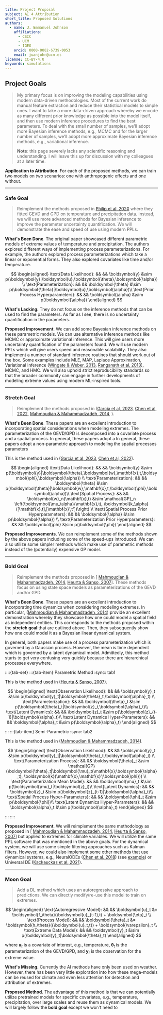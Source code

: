 ```yaml
---
title: Project Proposal
subject: AI 4 Attribution
short_title: Proposed Solutions
authors:
  - name: J. Emmanuel Johnson
    affiliations:
      - CSIC
      - UCM
      - IGEO
    orcid: 0000-0002-6739-0053
    email: juanjohn@ucm.es
license: CC-BY-4.0
keywords: simulations
---
```



## Project Goals

> My primary focus is on improving the modeling capabilities using modern data-driven methodologies.
> Most of the current work do manual feature extraction and reduce their statistical models to simple ones.
> I want to take a more data-driven approach whereby we encode as many different prior knowledge as possible into the model itself, and then use modern inference procedures to find the best parameters.
> To deal with the small number of samples, we'll adopt more Bayesian inference methods, e.g., MCMC and for the larger number of samples, we'll adopt more approximate Bayesian inference methods, e.g., variational inference.
>
> **Note**: this page severely lacks any scientific reasoning and understanding. 
> I will leave this up for discussion with my colleagues at a later time.

**Application to Attribution**.
For each of the proposed methods, we can train two models on two scenarios: one with anthropogenic effects and one without.

***

### Safe Goal

> Reimplement the methods proposed in [Philip et al, 2020](https://doi.org/10.5194/ascmo-6-177-2020) where they fitted GEVD and GPD on temperature and precipitation data.
> Instead, we will use more advanced methods for Bayesian inference to improve the parameter uncertainty quantification. We will demonstrate the ease and speed of use using modern PPLs.


**What's Been Done**. 
The original paper showcased different parametric models of extreme values of temperature and precipitation.
The authors explored different ways of implementing process parameterizations.
For example, the authors explored process parameterizations which take a linear or exponential forms.
They also explored covariates like time and/or temperature.


$$
\begin{aligned}
\text{Data Likelihood}: && &&
\boldsymbol{y} &\sim p(\boldsymbol{y}|\boldsymbol{u},\boldsymbol{\theta},\boldsymbol{\alpha})\\
\text{Parameterization}: && && 
\boldsymbol{\theta} &\sim p(\boldsymbol{\theta}|\boldsymbol{u},\boldsymbol{\alpha})\\
\text{Prior Process Hyperparameters}: && &&
\boldsymbol{\alpha} &\sim p(\boldsymbol{\alpha})
\end{aligned}
$$

**What's Lacking**.
They do not focus on the inference methods that can be used to find the parameters.
As far as I see, there is no uncertainty quantification in the parameters.


**Proposed Improvement**. 
We can add some Bayesian inference methods on these parametric models.
We can use alternative inference methods like MCMC or approximate variational inference.
This will give users more uncertainty quantification of the parameters found.
We will use modern PPLs which will give users speed and reasonable scalability.
They also implement a number of standard inference routines that should work out of the box.
Some examples include MLE, MAP, Laplace Approximation, Variational Inference ([Wingate & Weber, 2013](https://doi.org/10.48550/arXiv.1301.1299), [Ranganath et al, 2013](https://doi.org/10.48550/arXiv.1401.0118)), MCMC, and HMC.
We will also uphold strict reproducibility standards so that the broader community can engage in further developments of modeling extreme values using modern ML-inspired tools.

***

### Stretch Goal

> Reimplement the methods proposed in ([Garcia et al, 2023](https://doi.org/10.1007/s00382-022-06638-x), [Chen et al, 2022](https://doi.org/10.48550/arXiv.2110.07051), [Mahmoudian & Mahammadzadeh, 2014](https://doi.org/10.1007/s10687-014-0180-2), ).

**What's Been Done**.
These papers are an excellent introduction to incorporating spatial considerations when modeling extremes.
The parameterization of the GEVD/GPD is decomposed into a covariate process and a spatial process.
In general, these papers adopt a 
In general, these papers adopt a non-parametric approach to modeling the spatial processes parameters


This is the method used in ([Garcia et al, 2023](https://doi.org/10.1007/s00382-022-06638-x), [Chen et al, 2022](https://doi.org/10.48550/arXiv.2110.07051)).

$$
\begin{aligned}
\text{Data Likelihood}: && &&
\boldsymbol{y} &\sim p(\boldsymbol{y}|\boldsymbol{\theta},\boldsymbol{w},\mathbf{x},t,\boldsymbol{\phi},\boldsymbol{\alpha}) \\
\text{Parameterization}: && && 
\boldsymbol{\theta} &\sim p(\boldsymbol{\theta}|\boldsymbol{w},\mathbf{x},t,\boldsymbol{\phi},\boldsymbol{\alpha})\\
\text{Spatial Process}: && &&
\boldsymbol{w}_n(\mathbf{x},t) &\sim \mathcal{GP}_n
\left(\boldsymbol{\mu_\alpha}(\mathbf{x},t), \boldsymbol{k_\alpha}([\mathbf{x},t],[\mathbf{x}',t'])\right) \\
\text{Spatial Process Prior Hyperparameters}: && &&
\boldsymbol{\alpha} &\sim p(\boldsymbol{\alpha}) \\
\text{Parameterization Prior Hyperparameters}: && &&
\boldsymbol{\phi} &\sim p(\boldsymbol{\phi}) 
\end{aligned}
$$



**Proposed Improvements**.
We can reimplement some of the methods shown by the above papers including some of the speed-ups introduced.
We can also utilize some simpler methods which make use of parametric methods instead of the (potentially) expensive GP model.


***

### Bold Goal

> Reimplement the methods proposed in [ [Mahmoudian & Mahammadzadeh, 2014](https://doi.org/10.1007/s10687-014-0180-2), [Heurta & Sanso, 2007](https://doi.org/10.1007/s10651-007-0014-3)].
> These methods focus on using state space models as parameterizations of the GEVD and/or GPD.


**What's Been Done**.
These papers are an excellent introduction to incorporating time dynamics when considering modeling extremes. 
In particular, ([Mahmoudian & Mahammadzadeh, 2014](https://doi.org/10.1007/s10687-014-0180-2)) provide an excellent demonstration whereby they showcase how one could model a spatial field as independent entities.
This corresponds to the methods proposed within the **stretch goal** that are outlined above.
Then, they subsequently show how one could model it as a Bayesian linear dynamical system.

In general, both papers make use of a process parameterization which is governed by a Gaussian process.
However, the mean is time dependent which is governed by a latent dynamical model.
Admittedly, this method starts to get very confusing very quickly because there are hierarchical processes everywhere.


::::{tab-set}
:::{tab-item} Parametric Method
:sync: tab1

This is the method used in ([Heurta & Sanso, 2007](https://doi.org/10.1007/s10651-007-0014-3)).

$$
\begin{aligned}
\text{Observation Likelihood}: && &&
\boldsymbol{y}_t &\sim p(\boldsymbol{y}_t|\boldsymbol{\theta}_t,\boldsymbol{\alpha}_t) \\
\text{Parameterization}: && && 
\boldsymbol{\theta}_t &\sim p(\boldsymbol{\theta}_t|\boldsymbol{z}_t,\boldsymbol{\alpha}_t)\\
\text{Latent Dynamics}: && && 
\boldsymbol{z}_t &\sim p(\boldsymbol{z}_{t-1}|\boldsymbol{\alpha}_t)\\
\text{Latent Dynamics Hyper-Parameters}: && &&
\boldsymbol{\alpha}_t &\sim p(\boldsymbol{\alpha}_t)
\end{aligned}
$$

:::
:::{tab-item} Semi-Parametric
:sync: tab2

This is the method used in ([Mahmoudian & Mahammadzadeh, 2014](https://doi.org/10.1007/s10687-014-0180-2)).

$$
\begin{aligned}
\text{Observation Likelihood}: && &&
\boldsymbol{y}_t &\sim p(\boldsymbol{y}_t|\boldsymbol{\theta}_t,\boldsymbol{\alpha}_t) \\
\text{Parameterization Process}: && &&
\boldsymbol{\theta}_t &\sim 
\mathcal{GP}(\boldsymbol{\theta}_t|\boldsymbol{\mu}_t(\mathbf{x};\boldsymbol{\alpha}_t),
\boldsymbol{k}(\mathbf{x},\mathbf{x}';\boldsymbol{\phi})) \\
\text{Parameterization Mean Model}: && && 
\boldsymbol{\mu}_t &\sim p(\boldsymbol{\mu}_t|\boldsymbol{z}_t)\\
\text{Latent Dynamics}: && && 
\boldsymbol{z}_t &\sim p(\boldsymbol{z}_{t-1}|\boldsymbol{\alpha}_t)\\
\text{Spatial Process Hyper-Parameters}: && &&
\boldsymbol{\phi}_t &\sim p(\boldsymbol{\phi})\\
\text{Latent Dynamics Hyper-Parameters}: && &&
\boldsymbol{\alpha}_t &\sim p(\boldsymbol{\alpha}_t)
\end{aligned}
$$

:::
::::



**Proposed Improvement**.
We will reimplement the same methodology as proposed in [ [Mahmoudian & Mahammadzadeh, 2014](https://doi.org/10.1007/s10687-014-0180-2), [Heurta & Sanso, 2007](https://doi.org/10.1007/s10651-007-0014-3)] but applied to extremes for climate variables.
We will utilize the same PPL software that was mentioned in the above goals.
For the dynamical system, we will use some simple filtering approaches such as Kalman filters.
However, we could also implement some other methods that use dynamical systems, e.g., NeuralODEs ([Chen et al, 2018](https://doi.org/10.48550/arXiv.1806.07366)) (see [example](https://sebastiancallh.github.io/post/neural-ode-weather-forecast/)) or Universal DE ([Kackauckas et al, 2021](https://doi.org/10.48550/arXiv.2001.04385)).


***

### Moon Goal


> Add a DL method which uses an autoregressive approach to predictions.
> We can directly modify/re-use this model to train on extremes.

$$
\begin{aligned}
\text{Autoregressive Model}: && && 
\boldsymbol{u}_t &= \boldsymbol{f_\theta}(\boldsymbol{u}_{t-1},t) + \boldsymbol{\eta}_t \\
\text{Process Model}: && && 
\boldsymbol{\theta}_t &= \boldsymbol{h_\theta}({\boldsymbol{u}_t,t}) + \boldsymbol{\varepsilon}_t \\
\text{Extreme Data Model}: && &&
\boldsymbol{y}_t &\sim p(\boldsymbol{y}_t|\boldsymbol{\theta}_t)
\end{aligned}
$$

where $\boldsymbol{u}_t$ is a covariate of interest, e.g., temperature, $\boldsymbol{\theta}_t$ is the parameterization of the GEVD/GPD, and $\boldsymbol{y}_t$ is the observation for the extreme value.

**What's Missing**.
Currently the AI methods have only been used on weather.
However, there has been very little exploration into how these mega-models can be reused for climate and even less attention for detection and attribution of extremes.

**Proposed Method**.
The advantage of this method is that we can potentially utilize pretrained models for specific covariates, e.g., temperature, precipitation, over large scales and reuse them as dynamical models.
We will largely follow the **bold goal** except we won't need to 